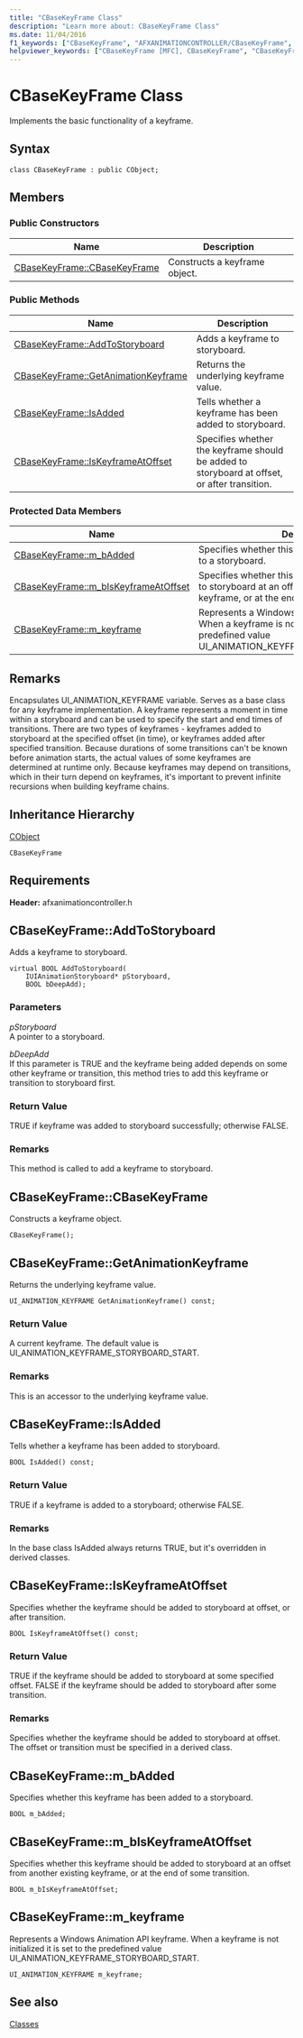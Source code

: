 ```yaml
---
title: "CBaseKeyFrame Class"
description: "Learn more about: CBaseKeyFrame Class"
ms.date: 11/04/2016
f1_keywords: ["CBaseKeyFrame", "AFXANIMATIONCONTROLLER/CBaseKeyFrame", "AFXANIMATIONCONTROLLER/CBaseKeyFrame::CBaseKeyFrame", "AFXANIMATIONCONTROLLER/CBaseKeyFrame::AddToStoryboard", "AFXANIMATIONCONTROLLER/CBaseKeyFrame::GetAnimationKeyframe", "AFXANIMATIONCONTROLLER/CBaseKeyFrame::IsAdded", "AFXANIMATIONCONTROLLER/CBaseKeyFrame::IsKeyframeAtOffset", "AFXANIMATIONCONTROLLER/CBaseKeyFrame::m_bAdded", "AFXANIMATIONCONTROLLER/CBaseKeyFrame::m_bIsKeyframeAtOffset", "AFXANIMATIONCONTROLLER/CBaseKeyFrame::m_keyframe"]
helpviewer_keywords: ["CBaseKeyFrame [MFC], CBaseKeyFrame", "CBaseKeyFrame [MFC], AddToStoryboard", "CBaseKeyFrame [MFC], GetAnimationKeyframe", "CBaseKeyFrame [MFC], IsAdded", "CBaseKeyFrame [MFC], IsKeyframeAtOffset", "CBaseKeyFrame [MFC], m_bAdded", "CBaseKeyFrame [MFC], m_bIsKeyframeAtOffset", "CBaseKeyFrame [MFC], m_keyframe"]
---
```

# CBaseKeyFrame Class

Implements the basic functionality of a keyframe.

## Syntax

```
class CBaseKeyFrame : public CObject;
```

## Members

### Public Constructors

|Name|Description|
|----------|-----------------|
|[CBaseKeyFrame::CBaseKeyFrame](#cbasekeyframe)|Constructs a keyframe object.|

### Public Methods

|Name|Description|
|----------|-----------------|
|[CBaseKeyFrame::AddToStoryboard](#addtostoryboard)|Adds a keyframe to storyboard.|
|[CBaseKeyFrame::GetAnimationKeyframe](#getanimationkeyframe)|Returns the underlying keyframe value.|
|[CBaseKeyFrame::IsAdded](#isadded)|Tells whether a keyframe has been added to storyboard.|
|[CBaseKeyFrame::IsKeyframeAtOffset](#iskeyframeatoffset)|Specifies whether the keyframe should be added to storyboard at offset, or after transition.|

### Protected Data Members

|Name|Description|
|----------|-----------------|
|[CBaseKeyFrame::m_bAdded](#m_badded)|Specifies whether this keyframe has been added to a storyboard.|
|[CBaseKeyFrame::m_bIsKeyframeAtOffset](#m_biskeyframeatoffset)|Specifies whether this keyframe should be added to storyboard at an offset from another existing keyframe, or at the end of some transition.|
|[CBaseKeyFrame::m_keyframe](#m_keyframe)|Represents a Windows Animation API keyframe. When a keyframe is not initialized it is set to the predefined value UI_ANIMATION_KEYFRAME_STORYBOARD_START.|

## Remarks

Encapsulates UI_ANIMATION_KEYFRAME variable. Serves as a base class for any keyframe implementation. A keyframe represents a moment in time within a storyboard and can be used to specify the start and end times of transitions. There are two types of keyframes - keyframes added to storyboard at the specified offset (in time), or keyframes added after specified transition. Because durations of some transitions can't be known before animation starts, the actual values of some keyframes are determined at runtime only. Because keyframes may depend on transitions, which in their turn depend on keyframes, it's important to prevent infinite recursions when building keyframe chains.

## Inheritance Hierarchy

[CObject](../../mfc/reference/cobject-class.md)

`CBaseKeyFrame`

## Requirements

**Header:** afxanimationcontroller.h

## <a name="addtostoryboard"></a> CBaseKeyFrame::AddToStoryboard

Adds a keyframe to storyboard.

```
virtual BOOL AddToStoryboard(
    IUIAnimationStoryboard* pStoryboard,
    BOOL bDeepAdd);
```

### Parameters

*pStoryboard*<br/>
A pointer to a storyboard.

*bDeepAdd*<br/>
If this parameter is TRUE and the keyframe being added depends on some other keyframe or transition, this method tries to add this keyframe or transition to storyboard first.

### Return Value

TRUE if keyframe was added to storyboard successfully; otherwise FALSE.

### Remarks

This method is called to add a keyframe to storyboard.

## <a name="cbasekeyframe"></a> CBaseKeyFrame::CBaseKeyFrame

Constructs a keyframe object.

```
CBaseKeyFrame();
```

## <a name="getanimationkeyframe"></a> CBaseKeyFrame::GetAnimationKeyframe

Returns the underlying keyframe value.

```
UI_ANIMATION_KEYFRAME GetAnimationKeyframe() const;
```

### Return Value

A current keyframe. The default value is UI_ANIMATION_KEYFRAME_STORYBOARD_START.

### Remarks

This is an accessor to the underlying keyframe value.

## <a name="isadded"></a> CBaseKeyFrame::IsAdded

Tells whether a keyframe has been added to storyboard.

```
BOOL IsAdded() const;
```

### Return Value

TRUE if a keyframe is added to a storyboard; otherwise FALSE.

### Remarks

In the base class IsAdded always returns TRUE, but it's overridden in derived classes.

## <a name="iskeyframeatoffset"></a> CBaseKeyFrame::IsKeyframeAtOffset

Specifies whether the keyframe should be added to storyboard at offset, or after transition.

```
BOOL IsKeyframeAtOffset() const;
```

### Return Value

TRUE if the keyframe should be added to storyboard at some specified offset. FALSE if the keyframe should be added to storyboard after some transition.

### Remarks

Specifies whether the keyframe should be added to storyboard at offset. The offset or transition must be specified in a derived class.

## <a name="m_badded"></a> CBaseKeyFrame::m_bAdded

Specifies whether this keyframe has been added to a storyboard.

```
BOOL m_bAdded;
```

## <a name="m_biskeyframeatoffset"></a> CBaseKeyFrame::m_bIsKeyframeAtOffset

Specifies whether this keyframe should be added to storyboard at an offset from another existing keyframe, or at the end of some transition.

```
BOOL m_bIsKeyframeAtOffset;
```

## <a name="m_keyframe"></a> CBaseKeyFrame::m_keyframe

Represents a Windows Animation API keyframe. When a keyframe is not initialized it is set to the predefined value UI_ANIMATION_KEYFRAME_STORYBOARD_START.

```
UI_ANIMATION_KEYFRAME m_keyframe;
```

## See also

[Classes](../../mfc/reference/mfc-classes.md)
